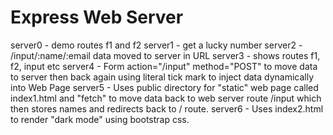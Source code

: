 # Express Web Server

server0 - demo routes f1 and f2
server1 - get a lucky number
server2 - /input/:name/:email data moved to server in URL
server3 - shows routes f1, f2, input etc
server4 - Form action="/input" method="POST" to move data to server then back again using literal tick mark to inject data dynamically into Web Page
server5 - Uses public directory for "static" web page called index1.html and "fetch" to move data back to web server route /input which then stores names and redirects back to / route.
server6 - Uses index2.html to render "dark mode" using bootstrap css.
